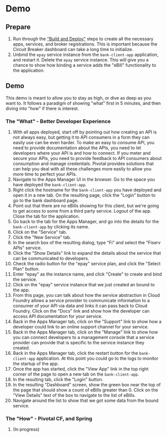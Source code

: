 # Demo

## Prepare
1. Run through the ["Build and Deploy"](README.md#building-and-deploying) steps to create all the necessary apps, services, and broker registrations.
This is important because the Circuit Breaker dashboard can take a long time to initialize.
2. Unbind the `epay` service instance from the `bank-client-app` application, and restart it.  Delete the `epay` service instance.  This will give you a chance to show how binding a service adds the "eBill" functionality to the application.

## Demo
This demo is meant to allow you to stay as high, or dive as deep as you want to.  It follows a paradigm of showing "what" first in 5 minutes, and then diving into "how" if there is interest.

### The "What" - Better Developer Experience
1. With all apps deployed, start off by pointing out how creating an API is not always easy, but getting it to API 
consumers in a form they can easily use can be even harder.  To make an easy to consume API, you need to provide 
documentation about the APIs, you need to let developers where your API is and how to connect.  If you meter and secure 
your APIs, you need to provide feedback to API consumers about consumption and manage credentials.  Pivotal provides 
solutions that can help you deal with all these challenges more easily to allow you more time to perfect your APIs.
2. Navigate to the Apps Manager UI in the browser.  Go to the space you have deployed the `bank-client-app`.
3. Right click the hostname for the `bank-client-app` you have deployed and open it in a new tab.  On the resulting page, click the "Login" button to go to the bank dashboard page.
4. Point out that there are no eBills showing for this client, but we're going to get access to some from a third party service.  Logout of the app.  Close the tab for the application.
5. Go back to the tab for the Apps Manager, and go into the details for the `bank-client-app` by clicking its name.
6. Click on the "Service" tab.
7. Click the "New Service" tab.
8. In the search box of the resulting dialog, type "Fi" and select the "Fiserv APIs" service.
9. Click the "Show Details" link to expand the details about the service that can be communicated to developers.
10. Check the radio button for the "epay" service plan, and click the "Select Plan" button.
11. Enter "epay" as the instance name, and click "Create" to create and bind the service.
12. Click on the "epay" service instance that we just created an bound to the app.
13. From this page, you can talk about how the service abstraction in Cloud Foundry allows a service provider to communicate information to a consumer of your API via data and links it can pass back to Cloud Foundry.  Click on the "Docs" link and show how the developer can access API documentation for your service.
14. Back in the Apps Manager tab, click on the "Support" link to show how a developer could link to an online support channel for your service.
15. Back in the Apps Manager tab, click on the "Manage" link to show how you can connect developers to a management console that a service provider can provide that is specific to the service instance they created.
16. Back in the Apps Manager tab, click the restart button for the `bank-client-app` application.  At this point you could go to the logs to monitor the startup of the app.
17. Once the app has started, click the "View App" link in the top right corner of the page to open a new tab on the `bank-client-app`.
18. In the resulting tab, click the "Login" button.
19. In the resulting "Dashboard" screen, show the green box near the top of the page that should show a count of eBills greater than 0.  Click on the "View Details" text of the box to navigate to the list of eBills.
20. Navigate around the list to show that we got some data from the bound service.

### The "How" - Pivotal CF, and Spring
1. (In progress)